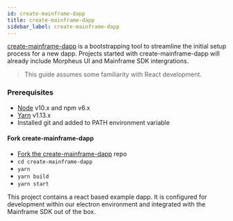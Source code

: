 ```yaml
---
id: create-mainframe-dapp
title: create-mainframe-dapp
sidebar_label: create-mainframe-dapp
---
```



[create-mainframe-dapp](https://github.com/MainframeHQ/create-mainframe-dapp) is a bootstrapping tool to streamline the initial setup process for a new dapp. Projects started with create-mainframe-dapp will already include Morpheus UI and Mainframe SDK intergrations.

> This guide assumes some familiarity with React development.

### Prerequisites

- [Node](https://nodejs.org/en/) v10.x and npm v6.x
- [Yarn](https://yarnpkg.com/lang/en/docs/install/) v1.13.x
- Installed git and added to PATH environment variable

#### Fork create-mainframe-dapp
* [Fork the create-mainframe-dapp](https://github.com/MainframeHQ/create-mainframe-dapp/fork) repo
* `cd create-mainframe-dapp`
* `yarn`
* `yarn build`
* `yarn start`

This project contains a react based example dapp. It is configured for development within our electron environment and integrated with the Mainframe SDK out of the box.

<script id="asciicast-hhORMkpwEHMnliU8kUHfa00C4" src="https://asciinema.org/a/hhORMkpwEHMnliU8kUHfa00C4.js" data-size="medium" data-speed="2" async></script>
